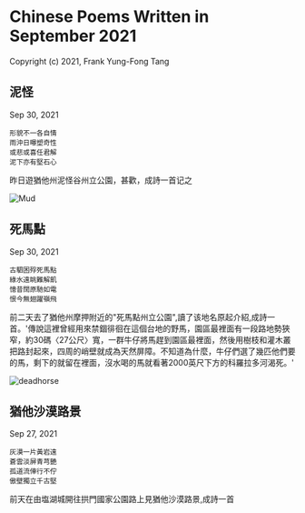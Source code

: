 # Chinese Poems Written in September 2021
Copyright (c) 2021, Frank Yung-Fong Tang

## 泥怪
Sep 30, 2021

```
形貌不一各自情
雨沖日曝塑奇性
或悲或喜任君解
泥下亦有堅石心
```
昨日遊猶他州泥怪谷州立公園，甚歡，成詩一首记之


![Mud](https://lh3.googleusercontent.com/pw/AL9nZEUh2RHZXr0c54JZiUd7CV93BFrmxd2q1jrtgLIK_pxnskYLunWw1PDdT1NuVGnekQEVM0JMCRnfMXCk-D4z3D7d78p9C0mFhGQTLdeb86w8zfotxU9KpB48ELFp78VdBsCgp9fQlR6WlugF07SJYoDRLw=w350-no)

## 死馬點
Sep 30, 2021

```
古駟困殍死馬點
綠水遠眺難解飢
憶昔闊原馳如電
恨今無翅躍嶺飛
```
前二天去了猶他州摩押附近的"死馬點州立公園",讀了该地名原起介紹,成詩一首。'傳說這裡曾經用來禁錮徘徊在這個台地的野馬，園區最裡面有一段路地勢狹窄，約30碼〈27公尺〉寬，一群牛仔將馬趕到園區最裡面，然後用樹枝和灌木叢把路封起來，四周的峭壁就成為天然屏障。不知道為什麼，牛仔們選了幾匹他們要的馬，剩下的就留在裡面，沒水喝的馬就看著2000英尺下方的科羅拉多河渴死。'

![deadhorse](https://lh3.googleusercontent.com/pw/AL9nZEXlb02LPg8NAaggJtaks40eBnRzZ7E5lWGaYd6T6Kj_TkkrUMtkrr_8kOfniEmU8SrAQHX6rEnx6Zyh4rpxJED_gbXIyhUrU1gU8JTjKSf3ZTexXMrYpOQQj9XjCsIzoJyrvW_19owSn4QAD_11Cn_bgw=w350-no)


## 猶他沙漠路景
Sep 27, 2021

```
灰漠一片黃岩遠
蒼雲淡屏青芎艷
孤道流俥行不佇
傲壁獨立千古堅
```

前天在由塩湖城開往拱門國家公園路上見猶他沙漠路景,成詩一首
